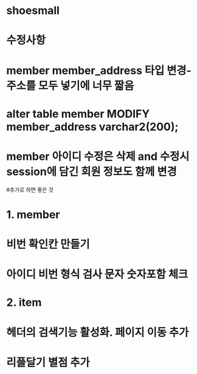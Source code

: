 # shoesmall

# 수정사항
# member member_address 타입 변경-주소를 모두 넣기에 너무 짧음
# alter table member MODIFY member_address varchar2(200);
# member 아이디 수정은 삭제 and 수정시 session에 담긴 회원 정보도 함께 변경


#추가로 하면 좋은 것
# 1. member
# 비번 확인칸 만들기
# 아이디 비번 형식 검사 문자 숫자포함 체크

# 2. item
# 헤더의 검색기능 활성화. 페이지 이동 추가
# 리플달기 별점 추가
